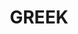 ---
title: GREEK
crosslinks:
- greece
- AncientGreek
- japanese
- latin
- Koine
- languagelearning
- LanguageTransfer
- greekmusic
---